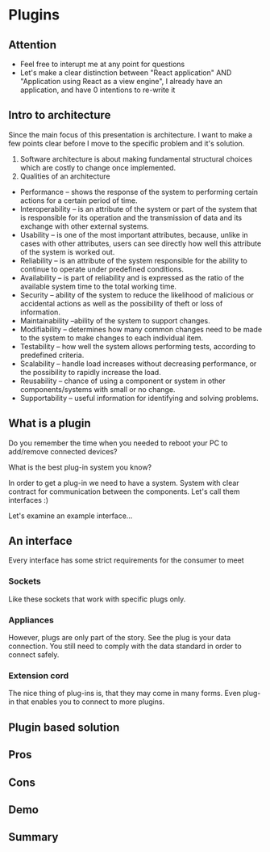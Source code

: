 # Plugins

## Attention

- Feel free to interupt me at any point for questions
- Let's make a clear distinction between "React application" AND "Application using React as a view engine", I already have an application, and have 0 intentions to re-write it

## Intro to architecture

Since the main focus of this presentation is architecture. I want to make a few points clear before I move to the specific problem and it's solution.

1. Software architecture is about making fundamental structural choices which are costly to change once implemented.
2. Qualities of an architecture
- Performance – shows the response of the system to performing certain actions for a certain period of time.
- Interoperability – is an attribute of the system or part of the system that is responsible for its operation and the transmission of data and its exchange with other external systems.
- Usability – is one of the most important attributes, because, unlike in cases with other attributes, users can see directly how well this attribute of the system is worked out.
- Reliability – is an attribute of the system responsible for the ability to continue to operate under predefined conditions.
- Availability – is part of reliability and is expressed as the ratio of the available system time to the total working time.
- Security – ability of the system to reduce the likelihood of malicious or accidental actions as well as the possibility of theft or loss of information.
- Maintainability –ability of the system to support changes.
- Modifiability – determines how many common changes need to be made to the system to make changes to each individual item.
- Testability – how well the system allows performing tests, according to predefined criteria.
- Scalability – handle load increases without decreasing performance, or the possibility to rapidly increase the load.
- Reusability – chance of using a component or system in other components/systems with small or no change.
- Supportability – useful information for identifying and solving problems.

## What is a plugin

Do you remember the time when you needed to reboot your PC to add/remove connected devices?

What is the best plug-in system you know?

In order to get a plug-in we need to have a system. System with clear contract for communication between the components. Let's call them interfaces :)

Let's examine an example interface...

## An interface

Every interface has some strict requirements for the consumer to meet

### Sockets

Like these sockets that work with specific plugs only.

### Appliances

However, plugs are only part of the story. See the plug is your data connection. You still need to comply with the data standard in order to connect safely.

### Extension cord

The nice thing of plug-ins is, that they may come in many forms. Even plug-in that enables you to connect to more plugins.

## Plugin based solution

## Pros

## Cons

## Demo

## Summary
